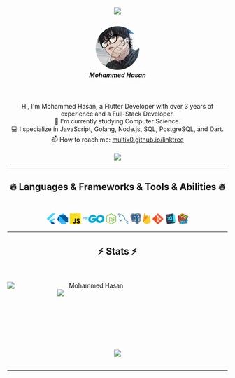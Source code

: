 <h1 align="center">
  <a href="">
    <img src="https://readme-typing-svg.herokuapp.com/?lines=Hello,+there!+👋;Mohammed+Hasan+here....;Nice+to+see+you!&center=true&size=25">
  </a>
</h1>

<h5 align="center">
  <img src="images/avatar.jpeg" alt="Mohammed Hasan" style="width: 100px; height: 100px; border-radius: 50%;">
  <br>
  Mohammed Hasan
</h5>

<br>
<p align="center">
  Hi, I'm Mohammed Hasan, a Flutter Developer with over 3 years of experience and a Full-Stack Developer.
  <br>
  🔬 I'm currently studying Computer Science.
  <br>
  💻 I specialize in JavaScript, Golang, Node.js, SQL, PostgreSQL, and Dart.
  <br>
  📫 How to reach me: <a href="https://multix0.github.io/linktree/">multix0.github.io/linktree</a>
  <br>
  <br>
    <a href="https://visitcount.itsvg.in">
  <img src="https://visitcount.itsvg.in/api?id=multix0&label=Profile%20Views&color=0&icon=5&pretty=false" />
</a>
</p>

<hr>
<h2 align="center">🔥 Languages & Frameworks & Tools & Abilities 🔥</h2>
<br>
<p align="center">
  <code><img title="Flutter" height="25" src="images/flutter.svg"></code>
  <code><img title="Dart" height="25" src="images/dart.png"></code>
  <code><img title="JavaScript" height="25" src="images/javascript.svg"></code>
  <code><img title="Golang" height="25" src="images/golang.svg"></code>
  <code><img title="Node.js" height="25" src="images/nodejs.svg"></code>
  <code><img title="SQL" height="25" src="images/mysql.svg"></code>
  <code><img title="PostgreSQL" height="25" src="images/postgresql.svg"></code>
  <code><img title="Firebase" height="25" src="images/firebase.svg"></code>
  <code><img title="Git" height="25" src="images/git-original.svg"></code>
  <code><img title="Visual Studio Code" height="25" src="images/vscode.png"></code>
  <code><img title="Problem Solving" height="25" src="images/problemSolving.png"></code>
</p>
<hr>

<h2 align="center">⚡ Stats ⚡</h2>
<br>
<p align=center>
  <div align=center>
    <a href="https://github.com/multix0/" title="Go to Source">
      <img align="left" width=390 src="https://github-readme-streak-stats.herokuapp.com/?user=multix0&theme=react&border=61dafb&hide_border=true" alt="Mohammed Hasan" />
    </a>
    <a href="https://github.com/multix0/" title="Go to Source">
      <img align="right" width=390 src="https://github-readme-stats.vercel.app/api?username=multix0&show_icons=true&theme=react&border_color=61dafb&hide_border=true" />
    </a>
  </div>
  <br><br><br><br><br><br><br><br><br>
  <div align=center>
    <a href="https://github.com/multix0/">
      <img width=325 align="center" src="https://github-readme-stats.vercel.app/api/top-langs/?username=multix0&hide=c%23,powershell,Mathematica,Ruby,Objective-C,Objective-C%2b%2b,Cuda&title_color=61dafb&text_color=ffffff&icon_color=61dafb&bg_color=20232a&langs_count=8&layout=compact&border_color=61dafb&hide_border=true" />
    </a>
  </div>
  <br>
</p>

<hr>
</div>
